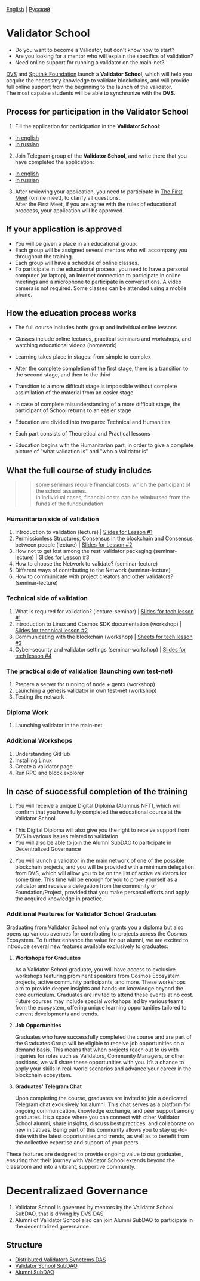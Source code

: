 [English](https://github.com/Distributed-Validators-Synctems/Validator-School/blob/main/README.md) | [Русский](https://github.com/Distributed-Validators-Synctems/Validator-School/blob/main/README_RUS.md) <br />

# Validator School

- Do you want to become a Validator, but don't know how to start?
- Are you looking for a mentor who will explain the specifics of validation?
- Need online support for running a validator on the main-net?

[DVS](https://github.com/Distributed-Validators-Synctems/Self-Identity) and [Sputnik Foundation](https://github.com/Sputnik-Foundation/About-Sputnik-Foundation) launch a **Validator School**, which will help you acquire the necessary knowledge to validate blockchains, and will provide full online support from the beginning to the launch of the validator. <br />
The most capable students will be able to synchronize with the **DVS**. <br />

## Process for participation in the Validator School

1. Fill the application for participation in the **Validator School**:
- [In english](https://forms.gle/NYqUJbMXoUMB3hGGA)
- [In russian](https://forms.gle/T3Zmn1iKmrqjFCKc7)

2. Join Telegram group of the **Validator School**, and write there that you have completed the application:
- [In english](https://t.me/joinchat/hP6xVEGmwkU1NmVi)
- [In russian](https://t.me/joinchat/GPwaOPPzQA04MzNi)

3. After reviewing your application, you need to participate in [The First Meet](https://docs.google.com/presentation/d/1y3WgGzWx6L11wARu9USBsOajVgzoWOxqddXqdM59fLg/edit?usp=sharing) (online meet), to clarify all questions. <br />
After the First Meet, if you are agree with the rules of educational proccess, your application will be approved. <br />

## If your application is approved

- You will be given a place in an educational group.
- Each group will be assigned several mentors who will accompany you throughout the training.
- Each group will have a schedule of online classes.
- To participate in the educational process, you need to have a personal computer (or laptop), an Internet connection to participate in online meetings and a microphone to participate in conversations. A video camera is not required. Some classes can be attended using a mobile phone.

## How the education process works

- The full course includes both: group and individual online lessons
- Classes include online lectures, practical seminars and workshops, and watching educational videos (homework)
- Learning takes place in stages: from simple to complex
- After the complete completion of the first stage, there is a transition to the second stage, and then to the third
- Transition to a more difficult stage is impossible without complete assimilation of the material from an easier stage
- In case of complete misunderstanding of a more difficult stage, the participant of School returns to an easier stage

- Education are divided into two parts: Technical and Humanities
- Each part consists of Theoretical and Practical lessons
- Education begins with the Humanitarian part, in order to give a complete picture of "what validation is" and "who a Validator is"

## What the full course of study includes

>> some seminars require financial costs, which the participant of the school assumes. <br />
>> in individual cases, financial costs can be reimbursed from the funds of the fundoundation <br />

### Humanitarian side of validation
1. Introduction to validation (lecture) | [Slides for Lesson #1](https://docs.google.com/presentation/d/1mpw9372T5mGx5Hm8iykhX2AZGaALwpxwYQjQ_A6WTgM/edit?usp=sharing)
2. Permissionless Structures, Consensus in the blockchain and Consensus between people (lecture) | [Slides for Lesson #2](https://docs.google.com/presentation/d/1YUild8LdIk5emPhsk58bJir8l9jIE_YIoL3nc3htxQ4/edit?usp=sharing)
3. How not to get lost among the rest: validator packaging (seminar-lecture) | [Slides for Lesson #3](https://docs.google.com/presentation/d/15COVaiR1HpgfhAMMxJCUh6nnQyqhbBUGQi2YUQKTZGY/edit?usp=sharing)
4. How to choose the Network to validate? (seminar-lecture)
5. Different ways of contributing to the Network (seminar-lecture)
6. How to communicate with project creators and other validators? (seminar-lecture)

### Technical side of validation
1. What is required for validation? (lecture-seminar) | [Slides for tech lesson #1](https://docs.google.com/presentation/d/1I-cpOVj_xm4p74xAH2Zzlpp4PceOecawf-pf7YoW2t4/edit#slide=id.p)
2. Introduction to Linux and Cosmos SDK documentation (workshop) | [Slides for technical lesson #2](https://docs.google.com/presentation/d/1oPaTDfrOCyPj-kBAVekk965o5mb2Ku9rxXqp8_jn1k4/edit#slide=id.ge79b5f4f4b_0_654)
3. Communicating with the blockchain (workshop) | [Sheets for tech lesson #3](https://docs.google.com/spreadsheets/d/1haiuoi_TS8iYhEa9F2satd1MeXigiWiD07pY9Ir6LK4/edit?usp=sharing)
4. Cyber-security and validator settings (seminar-workshop) | [Slides for tech lesson #4](https://docs.google.com/presentation/d/1m5CFf-q5ayO6iV7_9FImSozFT4qWVuQvtpvqJX5ZtbA/edit?usp=sharing)

### The practical side of validation (launching own test-net)
1. Prepare a server for running of node + gentx (workshop)
2. Launching a genesis validator in own test-net (workshop)
3. Testing the network

### Diploma Work
1. Launching validator in the main-net

### Additional Workshops
1. Understanding GitHub
2. Installing Linux
3. Create a validator page
4. Run RPC and block explorer

## In case of successful completion of the training

1. You will receive a unique Digital Diploma (Alumnus NFT), which will confirm that you have fully completed the educational course at the Validator School
- This Digital Diploma will also give you the right to receive support from DVS in various issues related to validation
- You will also be able to join the Alumni SubDAO to participate in Decentralized Governance

2. You will launch a validator in the main network of one of the possible blockchain projects, and you will be provided with a minimum delegation from DVS, which will allow you to be on the list of active validators for some time. This time will be enough for you to prove yourself as a validator and receive a delegation from the community or Foundation/Project, provided that you make personal efforts and apply the acquired knowledge in practice.

### Additional Features for Validator School Graduates

Graduating from Validator School not only grants you a diploma but also opens up various avenues for contributing to projects across the Cosmos Ecosystem. To further enhance the value for our alumni, we are excited to introduce several new features available exclusively to graduates:

1. **Workshops for Graduates**

   As a Validator School graduate, you will have access to exclusive workshops featuring prominent speakers from Cosmos Ecosystem projects, active community participants, and more. These workshops aim to provide deeper insights and hands-on knowledge beyond the core curriculum. Graduates are invited to attend these events at no cost. Future courses may include special workshops led by various teams from the ecosystem, offering unique learning opportunities tailored to current developments and trends.

2. **Job Opportunities**

   Graduates who have successfully completed the course and are part of the Graduates Group will be eligible to receive job opportunities on a demand basis. This means that when projects reach out to us with inquiries for roles such as Validators, Community Managers, or other positions, we will share these opportunities with you. It’s a chance to apply your skills in real-world scenarios and advance your career in the blockchain ecosystem.

3. **Graduates' Telegram Chat**

   Upon completing the course, graduates are invited to join a dedicated Telegram chat exclusively for alumni. This chat serves as a platform for ongoing communication, knowledge exchange, and peer support among graduates. It’s a space where you can connect with other Validator School alumni, share insights, discuss best practices, and collaborate on new initiatives. Being part of this community allows you to stay up-to-date with the latest opportunities and trends, as well as to benefit from the collective expertise and support of your peers.

These features are designed to provide ongoing value to our graduates, ensuring that their journey with Validator School extends beyond the classroom and into a vibrant, supportive community.

# Decentralizaed Governance

1) Validator School is governed by mentors by the Validator School SubDAO, that is driving by DVS DAS
2) Alumni of Validator School also can join Alumni SubDAO to participate in the decentralized governance

## Structure

- [Distributed Validators Synctems DAS](https://daodao.zone/dao/juno1h69ky4da8pzauxf0gft7ke9k52vgtp9tjv04527zcfel0272c3qs33sc3j)
- [Validator School SubDAO](https://daodao.zone/dao/juno1pn54yshdvzjj87qaux8ev33twm4nuhcwyf0uefhcdk77v2jdpc5sgw5wrk)
- [Alumni SubDAO](https://daodao.zone/dao/juno1ucawzudwafclwsvycsgmjnprujznd6ark4guq5hs7yp74ld4079s4h4z0q)

